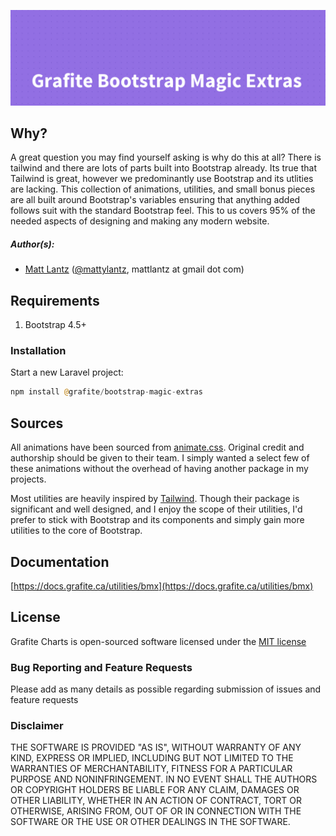 ![Grafite Bootstrap Magic Extras](https://github.com/GrafiteInc/bmx/blob/main/GrafiteBootstrapMagicExtras-banner.png?raw=true)

## Why?

A great question you may find yourself asking is why do this at all? There is tailwind and there are lots of parts built into Bootstrap already. Its true that Tailwind is great, however we predominantly use Bootstrap and its utlities are lacking. This collection of animations, utilities, and small bonus pieces are all built around Bootstrap's variables ensuring that anything added follows suit with the standard Bootstrap feel. This to us covers 95% of the needed aspects of designing and making any modern website.

##### Author(s):
* [Matt Lantz](https://github.com/mlantz) ([@mattylantz](http://twitter.com/mattylantz), mattlantz at gmail dot com)

## Requirements

1. Bootstrap 4.5+

### Installation

Start a new Laravel project:
```php
npm install @grafite/bootstrap-magic-extras
```

## Sources

All animations have been sourced from [animate.css](https://github.com/animate-css/). Original credit and authorship should be given to their team. I simply wanted a select few of these animations without the overhead of having another package in my projects.

Most utilities are heavily inspired by [Tailwind](https://tailwindcss.com). Though their package is significant and well designed, and I enjoy the scope of their utilities, I'd prefer to stick with Bootstrap and its components and simply gain more utilities to the core of Bootstrap.

## Documentation

[https://docs.grafite.ca/utilities/bmx](https://docs.grafite.ca/utilities/bmx)

## License
Grafite Charts is open-sourced software licensed under the [MIT license](http://opensource.org/licenses/MIT)

### Bug Reporting and Feature Requests
Please add as many details as possible regarding submission of issues and feature requests

### Disclaimer
THE SOFTWARE IS PROVIDED "AS IS", WITHOUT WARRANTY OF ANY KIND, EXPRESS OR IMPLIED, INCLUDING BUT NOT LIMITED TO THE WARRANTIES OF MERCHANTABILITY, FITNESS FOR A PARTICULAR PURPOSE AND NONINFRINGEMENT. IN NO EVENT SHALL THE AUTHORS OR COPYRIGHT HOLDERS BE LIABLE FOR ANY CLAIM, DAMAGES OR OTHER LIABILITY, WHETHER IN AN ACTION OF CONTRACT, TORT OR OTHERWISE, ARISING FROM, OUT OF OR IN CONNECTION WITH THE SOFTWARE OR THE USE OR OTHER DEALINGS IN THE SOFTWARE.

